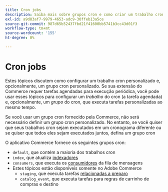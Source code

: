 ```yaml
---
title: Cron jobs
description: Saiba mais sobre grupos cron e como criar um trabalho cron personalizado.
exl-id: a9d83af7-9979-4653-adc9-30ffeb13a5ce
source-git-commit: 987d65b52437fbd21f41600bb5741b3cc43d01f3
workflow-type: tm+mt
source-wordcount: '155'
ht-degree: 0%

---
```


# Cron jobs

Estes tópicos discutem como configurar um trabalho cron personalizado e, opcionalmente, um grupo cron personalizado. Se sua extensão do Commerce requer tarefas agendadas para execução periódica, você pode usar esses tópicos para configurar um _trabalho_ do cron (a tarefa agendada) e, opcionalmente, um _grupo_ do cron, que executa tarefas personalizadas ao mesmo tempo.

Se você usar um grupo cron fornecido pela Commerce, não será necessário definir um grupo cron personalizado. No entanto, se você quiser que seus trabalhos cron sejam executados em um cronograma diferente ou se quiser que todos eles sejam executados juntos, defina um grupo cron

O aplicativo Commerce fornece os seguintes grupos cron:

- `default`, que contém a maioria dos trabalhos cron
- `index`, que atualiza [indexadores](../cli/manage-indexers.md)
- `consumers`, que executa os [consumidores](../cli/start-message-queues.md) da fila de mensagens
- Estes tópicos estão disponíveis somente no Adobe Commerce
   - `staging`, que executa tarefas [relacionadas a preparo](https://experienceleague.adobe.com/en/docs/commerce-admin/content-design/staging/content-staging)
   - `catalog_event`, que executa tarefas para regras de carrinho de compras e destino
